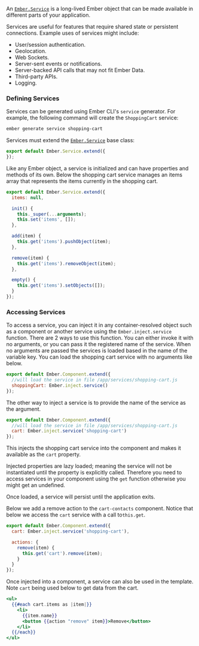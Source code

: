 An [`Ember.Service`][1] is a long-lived Ember object that can be made available in different parts of your application.

[1]: http://emberjs.com/api/classes/Ember.Service.html

Services are useful for features that require shared state or persistent connections. Example uses of services might
include:

* User/session authentication.
* Geolocation.
* Web Sockets.
* Server-sent events or notifications.
* Server-backed API calls that may not fit Ember Data.
* Third-party APIs.
* Logging.

### Defining Services

Services can be generated using Ember CLI's `service` generator.
For example, the following command will create the `ShoppingCart` service:

```bash
ember generate service shopping-cart
```

Services must extend the [`Ember.Service`][1] base class:

[1]: http://emberjs.com/api/classes/Ember.Service.html

```app/services/shopping-cart.js
export default Ember.Service.extend({
});
```

Like any Ember object, a service is initialized and can have properties and methods of its own.
Below the shopping cart service manages an items array that represents the items currently in the shopping cart.

```app/services/shopping-cart.js
export default Ember.Service.extend({
  items: null,

  init() {
    this._super(...arguments);
    this.set('items', []);
  },

  add(item) {
    this.get('items').pushObject(item);
  },

  remove(item) {
    this.get('items').removeObject(item);
  },

  empty() {
    this.get('items').setObjects([]);
  }
});
```

### Accessing Services

To access a service,
you can inject it in any container-resolved object such as a component or another service using the `Ember.inject.service` function.
There are 2 ways to use this function.
You can either invoke it with no arguments, or you can pass it the registered name of the service.
When no arguments are passed the services is loaded based in the name of the variable key.
You can load the shopping cart service with no arguments like below.

```app/components/cart-contents.js
export default Ember.Component.extend({
  //will load the service in file /app/services/shopping-cart.js
  shoppingCart: Ember.inject.service()
});
```

The other way to inject a service is to provide the name of the service as the argument.


```app/components/cart-contents.js
export default Ember.Component.extend({
  //will load the service in file /app/services/shopping-cart.js
  cart: Ember.inject.service('shopping-cart')
});
```

This injects the shopping cart service into the component and makes it available as the `cart` property.

Injected properties are lazy loaded; meaning the service will not be instantiated until the property is explicitly called.
Therefore you need to access services in your component using the `get` function otherwise you might get an undefined.

Once loaded, a service will persist until the application exits.

Below we add a remove action to the `cart-contacts` component.
Notice that below we access the `cart` service with a call to`this.get`.

```app/components/cart-contents.js
export default Ember.Component.extend({
  cart: Ember.inject.service('shopping-cart'),

  actions: {
    remove(item) {
      this.get('cart').remove(item);
    }
  }
});
```
Once injected into a component, a service can also be used in the template.
Note `cart` being used below to get data from the cart.

```app/templates/components/cart-contents.hbs
<ul>
  {{#each cart.items as |item|}}
    <li>
      {{item.name}}
      <button {{action "remove" item}}>Remove</button>
    </li>
  {{/each}}
</ul>
```
